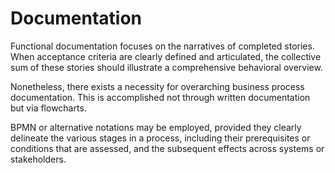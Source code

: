 # Documentation

Functional documentation focuses on the narratives of completed stories. When acceptance criteria are clearly defined and articulated, the collective sum of these stories should illustrate a comprehensive behavioral overview.&#x20;

Nonetheless, there exists a necessity for overarching business process documentation. This is accomplished not through written documentation but via flowcharts.

BPMN or alternative notations may be employed, provided they clearly delineate the various stages in a process, including their prerequisites or conditions that are assessed, and the subsequent effects across systems or stakeholders.
